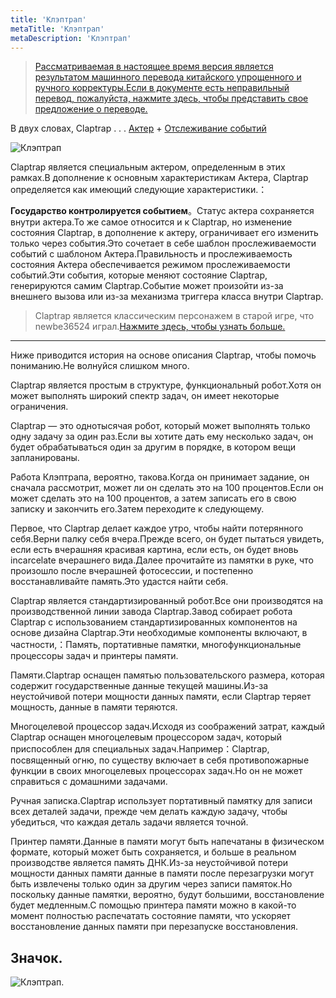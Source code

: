 ```yaml
---
title: 'Клэптрап'
metaTitle: 'Клэптрап'
metaDescription: 'Клэптрап'
---
```


> [Рассматриваемая в настоящее время версия является результатом машинного перевода китайского упрощенного и ручного корректуры.Если в документе есть неправильный перевод, пожалуйста, нажмите здесь, чтобы представить свое предложение о переводе.](https://crwd.in/newbeclaptrap)

В двух словах, Claptrap . . . [Актер](/zh_Hans/2-Glossary/Actor-Pattern) + [Отслеживание событий](/zh_Hans/2-Glossary/Event-Sourcing)

![Клэптрап](/images/20190228-001.gif)

Claptrap является специальным актером, определенным в этих рамках.В дополнение к основным характеристикам Актера, Claptrap определяется как имеющий следующие характеристики.：

**Государство контролируется событием**。Статус актера сохраняется внутри актера.То же самое относится и к Claptrap, но изменение состояния Claptrap, в дополнение к актеру, ограничивает его изменить только через события.Это сочетает в себе шаблон прослеживаемости событий с шаблоном Актера.Правильность и прослеживаемость состояния Актера обеспечивается режимом прослеживаемости событий.Эти события, которые меняют состояние Claptrap, генерируются самим Claptrap.Событие может произойти из-за внешнего вызова или из-за механизма триггера класса внутри Claptrap.

> Claptrap является классическим персонажем в старой игре, что newbe36524 играл.[Нажмите здесь, чтобы узнать больше.](https://zh.moegirl.org/%E5%B0%8F%E5%90%B5%E9%97%B9)

---

Ниже приводится история на основе описания Claptrap, чтобы помочь пониманию.Не волнуйся слишком много.

Claptrap является простым в структуре, функциональный робот.Хотя он может выполнять широкий спектр задач, он имеет некоторые ограничения.

Claptrap — это однотысячая робот, который может выполнять только одну задачу за один раз.Если вы хотите дать ему несколько задач, он будет обрабатываться один за другим в порядке, в котором вещи запланированы.

Работа Клэптрапа, вероятно, такова.Когда он принимает задание, он сначала рассмотрит, может ли он сделать это на 100 процентов.Если он может сделать это на 100 процентов, а затем записать его в свою записку и закончить его.Затем переходите к следующему.

Первое, что Claptrap делает каждое утро, чтобы найти потерянного себя.Верни палку себя вчера.Прежде всего, он будет пытаться увидеть, если есть вчерашняя красивая картина, если есть, он будет вновь incarcelate вчерашнего вида.Далее прочитайте из памятки в руке, что произошло после вчерашней фотосессии, и постепенно восстанавливайте память.Это удастся найти себя.

Claptrap является стандартизированный робот.Все они производятся на производственной линии завода Claptrap.Завод собирает робота Claptrap с использованием стандартизированных компонентов на основе дизайна Claptrap.Эти необходимые компоненты включают, в частности,：Память, портативные памятки, многофункциональные процессоры задач и принтеры памяти.

Памяти.Claptrap оснащен памятью пользовательского размера, которая содержит государственные данные текущей машины.Из-за неустойчивой потери мощности данных памяти, если Claptrap теряет мощность, данные в памяти теряются.

Многоцелевой процессор задач.Исходя из соображений затрат, каждый Claptrap оснащен многоцелевым процессором задач, который приспособлен для специальных задач.Например：Claptrap, посвященный огню, по существу включает в себя противопожарные функции в своих многоцелевых процессорах задач.Но он не может справиться с домашними задачами.

Ручная записка.Claptrap использует портативный памятку для записи всех деталей задачи, прежде чем делать каждую задачу, чтобы убедиться, что каждая деталь задачи является точной.

Принтер памяти.Данные в памяти могут быть напечатаны в физическом формате, который может быть сохраняется, и больше в реальном производстве является память ДНК.Из-за неустойчивой потери мощности данных памяти данные в памяти после перезагрузки могут быть извлечены только один за другим через записи памяток.Но поскольку данные памятки, вероятно, будут большими, восстановление будет медленным.С помощью принтера памяти можно в какой-то момент полностью распечатать состояние памяти, что ускоряет восстановление данных памяти при перезапуске восстановления.

## Значок.

![Клэптрап.](/images/claptrap_icons/claptrap.svg)
